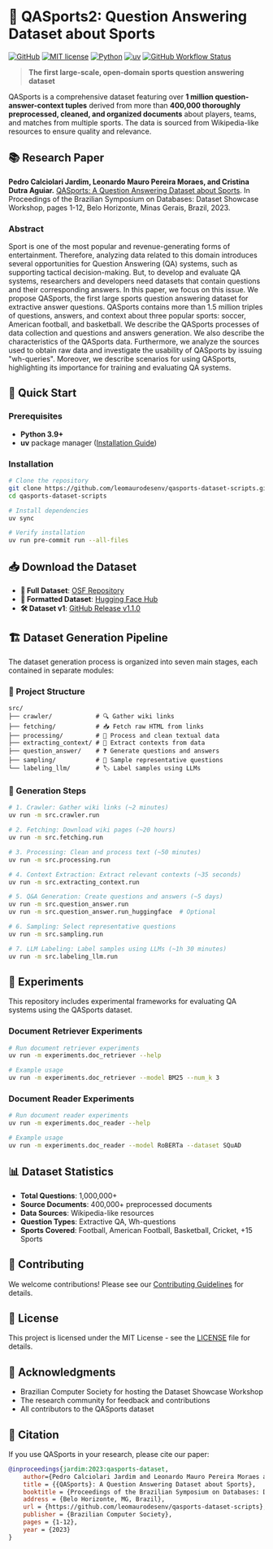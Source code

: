 # 📄 QASports2: Question Answering Dataset about Sports

[![GitHub](https://img.shields.io/static/v1?label=Code&message=GitHub&color=blue&style=flat-square)](https://github.com/leomaurodesenv/qasports-dataset-scripts)
[![MIT license](https://img.shields.io/static/v1?label=License&message=MIT&color=blue&style=flat-square)](LICENSE)
[![Python](https://img.shields.io/static/v1?label=Python&message=3.9&color=blue&style=flat-square)](https://www.python.org/downloads/)
[![uv](https://img.shields.io/static/v1?label=Package&message=uv&color=orange&style=flat-square)](https://github.com/astral-sh/uv)
[![GitHub Workflow Status](https://img.shields.io/github/actions/workflow/status/leomaurodesenv/qasports-dataset-scripts/continuous-integration.yml?label=Build&style=flat-square)](https://github.com/leomaurodesenv/qasports-dataset-scripts/actions/workflows/continuous-integration.yml)

> **The first large-scale, open-domain sports question answering dataset**

QASports is a comprehensive dataset featuring over **1 million question-answer-context tuples** derived from more than **400,000 thoroughly preprocessed, cleaned, and organized documents** about players, teams, and matches from multiple sports. The data is sourced from Wikipedia-like resources to ensure quality and relevance.

## 📚 Research Paper

**Pedro Calciolari Jardim, Leonardo Mauro Pereira Moraes, and Cristina Dutra Aguiar.** [QASports: A Question Answering Dataset about Sports](https://doi.org/10.5753/dsw.2023.233602). In Proceedings of the Brazilian Symposium on Databases: Dataset Showcase Workshop, pages 1-12, Belo Horizonte, Minas Gerais, Brazil, 2023.

### Abstract

Sport is one of the most popular and revenue-generating forms of entertainment. Therefore, analyzing data related to this domain introduces several opportunities for Question Answering (QA) systems, such as supporting tactical decision-making. But, to develop and evaluate QA systems, researchers and developers need datasets that contain questions and their corresponding answers. In this paper, we focus on this issue. We propose QASports, the first large sports question answering dataset for extractive answer questions. QASports contains more than 1.5 million triples of questions, answers, and context about three popular sports: soccer, American football, and basketball. We describe the QASports processes of data collection and questions and answers generation. We also describe the characteristics of the QASports data. Furthermore, we analyze the sources used to obtain raw data and investigate the usability of QASports by issuing "wh-queries". Moreover, we describe scenarios for using QASports, highlighting its importance for training and evaluating QA systems.

## 🚀 Quick Start

### Prerequisites

- **Python 3.9+**
- **uv** package manager ([Installation Guide](https://github.com/astral-sh/uv))

### Installation

```bash
# Clone the repository
git clone https://github.com/leomaurodesenv/qasports-dataset-scripts.git
cd qasports-dataset-scripts

# Install dependencies
uv sync

# Verify installation
uv run pre-commit run --all-files
```

## 📥 Download the Dataset

- **🎲 Full Dataset**: [OSF Repository](https://osf.io/n7r23/)
- **🎲 Formatted Dataset**: [Hugging Face Hub](https://huggingface.co/datasets/leomaurodesenv/QASports2)
- **🛠 Dataset v1**: [GitHub Release v1.1.0](https://github.com/leomaurodesenv/qasports-dataset-scripts/tree/v1.1.0)

## 🏗️ Dataset Generation Pipeline

The dataset generation process is organized into seven main stages, each contained in separate modules:

### 📁 Project Structure

```
src/
├── crawler/            # 🔍 Gather wiki links
├── fetching/           # 📥 Fetch raw HTML from links
├── processing/         # 🧹 Process and clean textual data
├── extracting_context/ # 📄 Extract contexts from data
├── question_answer/    # ❓ Generate questions and answers
├── sampling/           # 🎯 Sample representative questions
└── labeling_llm/       # 🏷️ Label samples using LLMs
```

### 🔄 Generation Steps

```bash
# 1. Crawler: Gather wiki links (~2 minutes)
uv run -m src.crawler.run

# 2. Fetching: Download wiki pages (~20 hours)
uv run -m src.fetching.run

# 3. Processing: Clean and process text (~50 minutes)
uv run -m src.processing.run

# 4. Context Extraction: Extract relevant contexts (~35 seconds)
uv run -m src.extracting_context.run

# 5. Q&A Generation: Create questions and answers (~5 days)
uv run -m src.question_answer.run
uv run -m src.question_answer.run_huggingface  # Optional

# 6. Sampling: Select representative questions
uv run -m src.sampling.run

# 7. LLM Labeling: Label samples using LLMs (~1h 30 minutes)
uv run -m src.labeling_llm.run
```

## 🧪 Experiments

This repository includes experimental frameworks for evaluating QA systems using the QASports dataset.

### Document Retriever Experiments

```bash
# Run document retriever experiments
uv run -m experiments.doc_retriever --help

# Example usage
uv run -m experiments.doc_retriever --model BM25 --num_k 3
```

### Document Reader Experiments

```bash
# Run document reader experiments
uv run -m experiments.doc_reader --help

# Example usage
uv run -m experiments.doc_reader --model RoBERTa --dataset SQuAD
```

## 📊 Dataset Statistics

- **Total Questions**: 1,000,000+
- **Source Documents**: 400,000+ preprocessed documents
- **Data Sources**: Wikipedia-like resources
- **Question Types**: Extractive QA, Wh-questions
- **Sports Covered**: Football, American Football, Basketball, Cricket, +15 Sports

## 🤝 Contributing

We welcome contributions! Please see our [Contributing Guidelines](CONTRIBUTING.md) for details.

## 📄 License

This project is licensed under the MIT License - see the [LICENSE](LICENSE) file for details.

## 🙏 Acknowledgments

- Brazilian Computer Society for hosting the Dataset Showcase Workshop
- The research community for feedback and contributions
- All contributors to the QASports dataset

## 📖 Citation

If you use QASports in your research, please cite our paper:

```bibtex
@inproceedings{jardim:2023:qasports-dataset,
    author={Pedro Calciolari Jardim and Leonardo Mauro Pereira Moraes and Cristina Dutra Aguiar},
    title = {{QASports}: A Question Answering Dataset about Sports},
    booktitle = {Proceedings of the Brazilian Symposium on Databases: Dataset Showcase Workshop},
    address = {Belo Horizonte, MG, Brazil},
    url = {https://github.com/leomaurodesenv/qasports-dataset-scripts},
    publisher = {Brazilian Computer Society},
    pages = {1-12},
    year = {2023}
}
```
